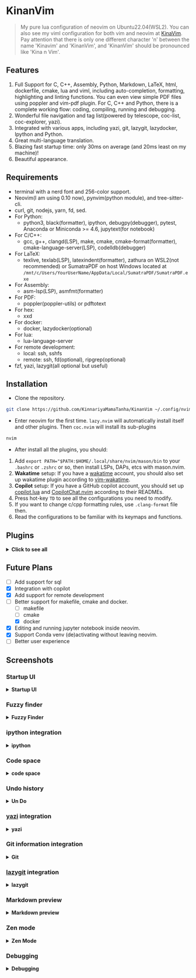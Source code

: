 # KinanVim

> My pure lua configuration of neovim on Ubuntu22.04(WSL2). You can also see my viml configuration for both vim and neovim at [KinaVim](https://github.com/KinnariyaMamaTanha/KinaVim). Pay attention that there is only one different character 'n' between the name 'Kinavim' and 'KinanVim', and 'KinanVim' should be pronounced like 'Kina n Vim'.

## Features

1. Full Support for C, C++, Assembly, Python, Markdown, LaTeX, html, dockerfile, cmake, lua and viml, including auto-completion, formatting, highlighting and linting functions. You can even view simple PDF files using poppler and vim-pdf plugin. For C, C++ and Python, there is a complete working flow: coding, compiling, running and debugging.
2. Wonderful file navigation and tag list(powered by telescope, coc-list, coc-explorer, yazi).
3. Integrated with various apps, including yazi, git, lazygit, lazydocker, Ipython and Python.
4. Great multi-language translation.
5. Blazing fast startup time: only 30ms on average (and 20ms least on my machine)!
6. Beautiful appearance.

## Requirements

- terminal with a nerd font and 256-color support.
- Neovim(I am using 0.10 now), pynvim(python module), and tree-sitter-cli.
- curl, git, nodejs, yarn, fd, sed.
- For Python:
    - python3, black(formatter), ipython, debugpy(debugger), pytest, Anaconda or Miniconda >= 4.6, jupytext(for notebook)
- For C/C++:
    - gcc, g++, clangd(LSP), make, cmake, cmake-format(formatter), cmake-language-server(LSP), codelldb(debugger)
- For LaTeX:
    - texlive, texlab(LSP), latexindent(formatter), zathura on WSL2(not recommended) or SumatraPDF on host Windows located at `/mnt/c/Users/YourUserName/AppData/Local/SumatraPDF/SumatraPDF.exe`
- For Assembly:
    - asm-lsp(LSP), asmfmt(formatter)
- For PDF:
    - poppler(poppler-utils) or pdftotext
- For hex:
    - xxd
- For docker:
    - docker, lazydocker(optional)
- For lua:
    - lua-language-server
- For remote development:
    - local: ssh, sshfs
    - remote: ssh, fd(optional), ripgrep(optional)
- fzf, yazi, lazygit(all optional but useful)

## Installation

- Clone the repository.

```bash
git clone https://github.com/KinnariyaMamaTanha/KinanVim ~/.config/nvim
```

- Enter neovim for the first time. `lazy.nvim` will automatically install itself and other plugins. Then `coc.nvim` will install its sub-plugins

```bash
nvim
```

- After install all the plugins, you should:

1. Add `export PATH="$PATH:$HOME/.local/share/nvim/mason/bin` to your `.bashrc` or `.zshrc` or so, then install LSPs, DAPs, etcs with mason.nvim.
2. **Wakatime** setup: If you have a [wakatime](https://wakatime.com/) account, you should also set up wakatime plugin according to [vim-wakatime](https://github.com/wakatime/vim-wakatime).
3. **Copilot** setup: If you have a GitHub copilot account, you should set up [copilot.lua](https://github.com/zbirenbaum/copilot.lua) and [CopilotChat.nvim](https://github.com/CopilotC-Nvim/CopilotChat.nvim) according to their READMEs.
4. Press hot-key `TD` to see all the configurations you need to modify.
5. If you want to change c/cpp formatting rules, use `.clang-format` file then.
6. Read the configurations to be familiar with its keymaps and functions.

## Plugins

<details>
  <summary><b>Click to see all</b></summary>

- [akinsho/bufferline.nvim](https://github.com/akinsho/bufferline.nvim)
- [akinsho/toggleterm.nvim](https://github.com/akinsho/toggleterm.nvim)
- [alanfortlink/blackjack.nvim](https://github.com/alanfortlink/blackjack.nvim)
- [alec-gibson/nvim-tetris](https://github.com/alec-gibson/nvim-tetris)
- [Bekaboo/dropbar.nvim](https://github.com/Bekaboo/dropbar.nvim)
- [catppuccin/nvim](https://github.com/catppuccin/nvim)
- [CopilotC-Nvim/CopilotChat.nvim](https://github.com/CopilotC-Nvim/CopilotChat.nvim)
- [CRAG666/code_runner.nvim](https://github.com/CRAG666/code_runner.nvim)
- [dhruvasagar/vim-table-mode](https://github.com/dhruvasagar/vim-table-mode)
- [dstein64/vim-startuptime](https://github.com/dstein64/vim-startuptime)
- [emmanueltouzery/decisive.nvim](https://github.com/emmanueltouzery/decisive.nvim)
- [Eandrju/cellular-automaton.nvim](https://github.com/Eandrju/cellular-automaton.nvim)
- [fedepujol/move.nvim](https://github.com/fedepujol/move.nvim)
- [folke/flash.nvim](https://github.com/folke/flash.nvim)
- [folke/lazy.nvim](https://github.com/folke/lazy.nvim)
- [folke/noice.nvim](https://github.com/folke/noice.nvim)
- [folke/todo-comments.nvim](https://github.com/folke/todo-comments.nvim)
- [folke/tokyonight.nvim](https://github.com/folke/tokyonight.nvim)
- [folke/trouble.nvim](https://github.com/folke/trouble.nvim)
- [folke/twilight.nvim](https://github.com/folke/twilight.nvim)
- [folke/zen-mode.nvim](https://github.com/folke/zen-mode.nvim)
- [FabianWirth/search.nvim](https://github.com/FabianWirth/search.nvim)
- [Febri-i/fscreen.nvim](https://github.com/Febri-i/fscreen.nvim)
- [Febri-i/snake.nvim](https://github.com/Febri-i/snake.nvim)
- [GCBallesteros/jupytext.nvim](https://github.com/GCBallesteros/jupytext.nvim)
- [hedyhli/outline.nvim](https://github.com/hedyhli/outline.nvim)
- [honza/vim-snippets](https://github.com/honza/vim-snippets)
- [hotoo/pangu.vim](https://github.com/hotoo/pangu.vim)
- [hrsh7th/cmp-buffer](https://github.com/hrsh7th/cmp-buffer)
- [hrsh7th/cmp-cmdline](https://github.com/hrsh7th/cmp-cmdline)
- [hrsh7th/nvim-cmp](https://github.com/hrsh7th/nvim-cmp)
- [HiPhish/rainbow-delimiters.nvim](https://github.com/HiPhish/rainbow-delimiters.nvim)
- [iqxd/vim-mine-sweeping](https://github.com/iqxd/vim-mine-sweeping)
- [itchyny/calendar.vim](https://github.com/itchyny/calendar.vim)
- [jbyuki/nabla.nvim](https://github.com/jbyuki/nabla.nvim)
- [lpoto/telescope-docker.nvim](https://github.com/lpoto/telescope-docker.nvim)
- [mbbill/undotree](https://github.com/mbbill/undotree)
- [kevinhwang91/nvim-bqf](https://github.com/kevinhwang91/nvim-bqf)
- [kevinhwang91/nvim-ufo](https://github.com/kevinhwang91/nvim-ufo)
- [kevinhwang91/promise-async](https://github.com/kevinhwang91/promise-async)
- [kylechui/nvim-surround](https://github.com/kylechui/nvim-surround)
- [KinnariyaMamaTanha/kinaconda](https://github.com/KinnariyaMamaTanha/kinaconda)
- [KinnariyaMamaTanha/kinamusic](https://github.com/KinnariyaMamaTanha/kinamusic)
- [lambdalisue/vim-suda](https://github.com/lambdalisue/vim-suda)
- [lervag/vimtex](https://github.com/lervag/vimtex)
- [lewis6991/gitsigns.nvim](https://github.com/lewis6991/gitsigns.nvim)
- [lukas-reineke/indent-blankline.nvim](https://github.com/lukas-reineke/indent-blankline.nvim)
- [luukvbaal/statuscol.nvim](https://github.com/luukvbaal/statuscol.nvim)
- [LunarVim/bigfile.nvim](https://github.com/LunarVim/bigfile.nvim)
- [makerj/vim-pdf](https://github.com/makerj/vim-pdf)
- [mfussenegger/nvim-dap](https://github.com/mfussenegger/nvim-dap)
- [mfussenegger/nvim-dap-python](https://github.com/mfussenegger/nvim-dap-python)
- [michaelb/sniprun](https://github.com/michaelb/sniprun)
- [mistricky/codesnap.nvim](https://github.com/mistricky/codesnap.nvim)
- [MeanderingProgrammer/markdown.nvim](https://github.com/MeanderingProgrammer/markdown.nvim)
- [Mofiqul/vscode.nvim](https://github.com/Mofiqul/vscode.nvim)
- [MunifTanjim/nui.nvim](https://github.com/MunifTanjim/nui.nvim)
- [natecraddock/workspaces.nvim](https://github.com/natecraddock/workspaces.nvim)
- [navarasu/onedark.nvim](https://github.com/navarasu/onedark.nvim)
- [neoclide/coc.nvim](https://github.com/neoclide/coc.nvim)
- [nosduco/remote-sshfs.nvim](https://github.com/nosduco/remote-sshfs.nvim)
- [nvimdev/dashboard-nvim](https://github.com/nvimdev/dashboard-nvim)
- [nvim-lua/plenary.nvim](https://github.com/nvim-lua/plenary.nvim)
- [nvim-lualine/lualine.nvim](https://github.com/nvim-lualine/lualine.nvim)
- [nvim-neotest/nvim-nio](https://github.com/nvim-neotest/nvim-nio)
- [nvim-telescope/telescope.nvim](https://github.com/nvim-telescope/telescope.nvim)
- [nvim-tree/nvim-web-devicons](https://github.com/nvim-tree/nvim-web-devicons)
- [nvim-treesitter/nvim-treesitter](https://github.com/nvim-treesitter/nvim-treesitter)
- [nvim-zh/colorful-winsep.nvim](https://github.com/nvim-zh/colorful-winsep.nvim)
- [nyngwang/NeoZoom.lua](https://github.com/nyngwang/NeoZoom.lua)
- [potamides/pantran.nvim](https://github.com/potamides/pantran.nvim)
- [rbong/vim-flog](https://github.com/rbong/vim-flog)
- [rcarriga/nvim-dap-ui](https://github.com/rcarriga/nvim-dap-ui)
- [rcarriga/nvim-notify](https://github.com/rcarriga/nvim-notify)
- [RaafatTurki/hex.nvim](https://github.com/RaafatTurki/hex.nvim)
- [stevearc/conform.nvim](https://github.com/stevearc/conform.nvim)
- [theKnightsOfRohan/csvlens.nvim](https://github.com/theKnightsOfRohan/csvlens.nvim)
- [tpope/vim-fugitive](https://github.com/tpope/vim-fugitive)
- [tpope/vim-repeat](https://github.com/tpope/vim-repeat)
- [uga-rosa/ccc.nvim](https://github.com/uga-rosa/ccc.nvim)
- [Vigemus/iron.nvim](https://github.com/Vigemus/iron.nvim)
- [wakatime/vim-wakatime](https://github.com/wakatime/vim-wakatime)
- [williamboman/mason.nvim](https://github.com/williamboman/mason.nvim)
- [zbirenbaum/copilot.lua](https://github.com/zbirenbaum/copilot.lua)

<details>
  <summary><b>coc.nvim plugins</b></summary>

- [bigshans/coc-word](https://github.com/bigshans/coc-word)
- [clangd/coc-clangd](https://github.com/clangd/coc-clangd)
- [fannheyward/coc-ecdict](https://github.com/fannheyward/coc-ecdict)
- [fannheyward/coc-markdownlint](https://github.com/fannheyward/coc-markdownlint)
- [fannheyward/coc-pyright](https://github.com/fannheyward/coc-pyright)
- [fannheyward/coc-texlab](https://github.com/fannheyward/coc-texlab)
- [josa42/coc-docker](https://github.com/josa42/coc-docker)
- [josa42/coc-sh](https://github.com/josa42/coc-sh)
- [neoclide/coc-html](https://github.com/neoclide/coc-html)
- [neoclide/coc-json](https://github.com/neoclide/coc-json)
- [neoclide/coc-pairs](https://github.com/neoclide/coc-pairs)
- [neoclide/coc-snippets](https://github.com/neoclide/coc-snippets)
- [neoclide/coc-yank](https://github.com/neoclide/coc-yank)
- [weirongxu/coc-explorer](https://github.com/weirongxu/coc-explorer)
- [weirongxu/coc-markdown-preview-enhanced](https://github.com/weirongxu/coc-markdown-preview-enhanced)
- [weirongxu/coc-webview](https://github.com/weirongxu/coc-webview)
- [yaegassy/coc-pydocstring](https://github.com/yaegassy/coc-pydocstring)

</details>

</details>

## Future Plans

- [ ] Add support for sql
- [x] Integration with copilot
- [x] Add support for remote development
- [ ] Better support for makefile, cmake and docker.
  - [ ] makefile
  - [ ] cmake
  - [x] docker
- [x] Editing and running jupyter notebook inside neovim.
- [x] Support Conda venv (de)activating without leaving neovim.
- [ ] Better user experience

## Screenshots

### Startup UI

<details>
  <summary><b>Startup UI</b></summary>

![neovim](./screenshots/13.png)

</details>

### Fuzzy finder

<details>
  <summary><b>Fuzzy Finder</b></summary>

![Neovim](./screenshots/16.png)

</details>

### ipython integration

<details>
  <summary><b>ipython</b></summary>

![neovim](./screenshots/19.png)

</details>

### Code space

<details>
  <summary><b>code space</b></summary>

![neovim](./screenshots/14.png)

</details>

### Undo history

<details>
  <summary><b>Un Do</b></summary>

![neovim](./screenshots/17.png)

</details>

### [yazi](https://github.com/sxyazi/yazi) integration

<details>
  <summary><b>yazi</b></summary>

![yazi](./screenshots/7.png)

</details>

### Git information integration

<details>
  <summary><b>Git</b></summary>

![vim](./screenshots/8.png)

</details>

### [lazygit](https://github.com/jesseduffield/lazygit) integration

<details>
  <summary><b>lazygit</b></summary>

![lazygit](./screenshots/9.png)

</details>

### Markdown preview

<details>
  <summary><b>Markdown preview</b></summary>

![neovim](./screenshots/12.png)

</details>

### Zen mode

<details>
  <summary><b>Zen Mode</b></summary>

![neovim](./screenshots/18.png)

</details>

### Debugging

<details>
  <summary><b>Debugging</b></summary>

![debug](./screenshots/15.png)

</details>
